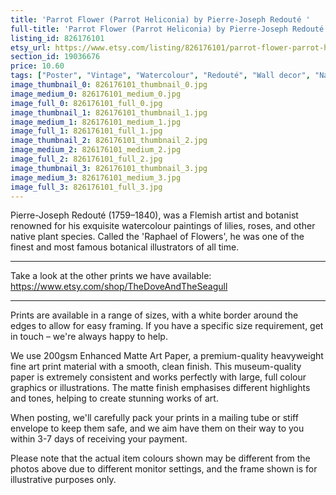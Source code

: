 ```yaml
---
title: 'Parrot Flower (Parrot Heliconia) by Pierre-Joseph Redouté '
full-title: 'Parrot Flower (Parrot Heliconia) by Pierre-Joseph Redouté | Vintage botanical flowering plant illustration | Art print for nature lovers'
listing_id: 826176101
etsy_url: https://www.etsy.com/listing/826176101/parrot-flower-parrot-heliconia-by-pierre?utm_source=site&utm_medium=api&utm_campaign=api
section_id: 19036676
price: 10.60
tags: ["Poster", "Vintage", "Watercolour", "Redouté", "Wall decor", "Nature", "Botanical print", "Plant lovers gift", "Plant illustration", "Cottage decor", "Flower art print", "Cottage", "Parrot heliconia"]
image_thumbnail_0: 826176101_thumbnail_0.jpg
image_medium_0: 826176101_medium_0.jpg
image_full_0: 826176101_full_0.jpg
image_thumbnail_1: 826176101_thumbnail_1.jpg
image_medium_1: 826176101_medium_1.jpg
image_full_1: 826176101_full_1.jpg
image_thumbnail_2: 826176101_thumbnail_2.jpg
image_medium_2: 826176101_medium_2.jpg
image_full_2: 826176101_full_2.jpg
image_thumbnail_3: 826176101_thumbnail_3.jpg
image_medium_3: 826176101_medium_3.jpg
image_full_3: 826176101_full_3.jpg
---
```

Pierre-Joseph Redouté (1759–1840), was a Flemish artist and botanist renowned for his exquisite watercolour paintings of lilies, roses, and other native plant species. Called the &#39;Raphael of Flowers&#39;, he was one of the finest and most famous botanical illustrators of all time. 

---

Take a look at the other prints we have available:
https://www.etsy.com/shop/TheDoveAndTheSeagull

----

Prints are available in a range of sizes, with a white border around the edges to allow for easy framing. If you have a specific size requirement, get in touch – we&#39;re always happy to help.

We use 200gsm Enhanced Matte Art Paper, a premium-quality heavyweight fine art print material with a smooth, clean finish. This museum-quality paper is extremely consistent and works perfectly with large, full colour graphics or illustrations. The matte finish emphasises different highlights and tones, helping to create stunning works of art.

When posting, we&#39;ll carefully pack your prints in a mailing tube or stiff envelope to keep them safe, and we aim have them on their way to you within 3-7 days of receiving your payment.

Please note that the actual item colours shown may be different from the photos above due to different monitor settings, and the frame shown is for illustrative purposes only.
